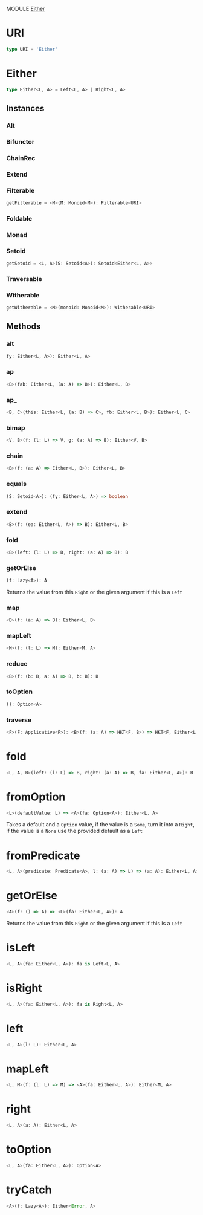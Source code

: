 MODULE [Either](https://github.com/gcanti/fp-ts/blob/master/src/Either.ts)
# URI
```ts
type URI = 'Either'
```
# Either

```ts
type Either<L, A> = Left<L, A> | Right<L, A>
```
## Instances

### Alt
### Bifunctor
### ChainRec
### Extend
### Filterable
```ts
getFilterable = <M>(M: Monoid<M>): Filterable<URI>
```
### Foldable
### Monad
### Setoid
```ts
getSetoid = <L, A>(S: Setoid<A>): Setoid<Either<L, A>>
```
### Traversable
### Witherable
```ts
getWitherable = <M>(monoid: Monoid<M>): Witherable<URI>
```
## Methods

### alt
```ts
fy: Either<L, A>): Either<L, A>
```
### ap
```ts
<B>(fab: Either<L, (a: A) => B>): Either<L, B>
```
### ap_
```ts
<B, C>(this: Either<L, (a: B) => C>, fb: Either<L, B>): Either<L, C>
```
### bimap
```ts
<V, B>(f: (l: L) => V, g: (a: A) => B): Either<V, B>
```
### chain
```ts
<B>(f: (a: A) => Either<L, B>): Either<L, B>
```
### equals
```ts
(S: Setoid<A>): (fy: Either<L, A>) => boolean
```
### extend
```ts
<B>(f: (ea: Either<L, A>) => B): Either<L, B>
```
### fold
```ts
<B>(left: (l: L) => B, right: (a: A) => B): B
```
### getOrElse
```ts
(f: Lazy<A>): A
```
Returns the value from this `Right` or the given argument if this is a `Left`
### map
```ts
<B>(f: (a: A) => B): Either<L, B>
```
### mapLeft
```ts
<M>(f: (l: L) => M): Either<M, A>
```
### reduce
```ts
<B>(f: (b: B, a: A) => B, b: B): B
```
### toOption
```ts
(): Option<A>
```
### traverse
```ts
<F>(F: Applicative<F>): <B>(f: (a: A) => HKT<F, B>) => HKT<F, Either<L, B>>
```
# fold
```ts
<L, A, B>(left: (l: L) => B, right: (a: A) => B, fa: Either<L, A>): B
```
# fromOption
```ts
<L>(defaultValue: L) => <A>(fa: Option<A>): Either<L, A>
```
Takes a default and a `Option` value, if the value is a `Some`, turn it into a `Right`, if the value is a `None` use the provided default as a `Left`
# fromPredicate
```ts
<L, A>(predicate: Predicate<A>, l: (a: A) => L) => (a: A): Either<L, A>
```
# getOrElse
```ts
<A>(f: () => A) => <L>(fa: Either<L, A>): A
```
Returns the value from this `Right` or the given argument if this is a `Left`
# isLeft
```ts
<L, A>(fa: Either<L, A>): fa is Left<L, A>
```
# isRight
```ts
<L, A>(fa: Either<L, A>): fa is Right<L, A>
```
# left
```ts
<L, A>(l: L): Either<L, A>
```
# mapLeft
```ts
<L, M>(f: (l: L) => M) => <A>(fa: Either<L, A>): Either<M, A>
```
# right
```ts
<L, A>(a: A): Either<L, A>
```
# toOption
```ts
<L, A>(fa: Either<L, A>): Option<A>
```
# tryCatch
```ts
<A>(f: Lazy<A>): Either<Error, A>
```